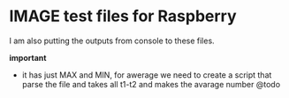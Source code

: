 # IMAGE test files for Raspberry

I am also putting the outputs from console to these files.

**important**
- it has just MAX and MIN, for awerage we need to create a script that parse the file and takes all t1-t2 and makes the avarage number @todo 

